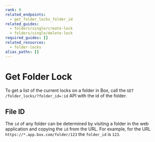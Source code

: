 ```yaml
---
rank: 9
related_endpoints:
  - get_folder_locks_folder_id
related_guides:
  - folders/single/create-lock
  - folders/single/delete-lock
required_guides: []
related_resources:
  - folder-locks
alias_paths: []
---
```


# Get Folder Lock

To get a list of the current locks on a folder in Box, call the
`GET /folder_locks/?folder_id=:id` API with the id of the folder.

<Samples id='get_folder_locks_folder_id' />

## File ID

The `id` of any folder can be determined by visiting a folder in the web
application and copying the `id` from the URL. For example, for the URL
`https://*.app.box.com/folder/123` the `folder_id` is `123`.
